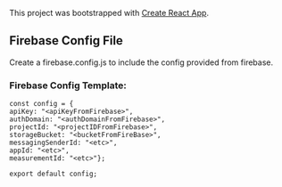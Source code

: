 This project was bootstrapped with [Create React App](https://github.com/facebook/create-react-app).

## Firebase Config File

Create a firebase.config.js to include the config provided from firebase.
### Firebase Config Template:
    const config = {
    apiKey: "<apiKeyFromFirebase>",
    authDomain: "<authDomainFromFirebase>",
    projectId: "<projectIDFromFirebase>",
    storageBucket: "<bucketFromFireBase>",
    messagingSenderId: "<etc>",
    appId: "<etc>",
    measurementId: "<etc>"};

    export default config;


